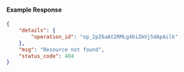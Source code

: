 <!-- Code generated for API Clients. DO NOT EDIT. -->

#### Example Response

```json
{
	"details": {
		"operation_id": "op_2pZ6aAt2RMLg4biZmVj5dApAilk"
	},
	"msg": "Resource not found",
	"status_code": 404
}
```
